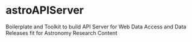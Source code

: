 # astroAPIServer
Boilerplate and Toolkit to build API Server for Web Data Access and Data Releases fit for Astronomy Research Content

